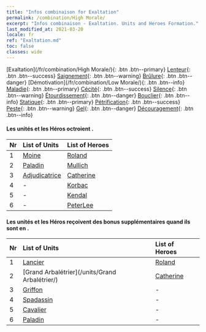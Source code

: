 ```yaml
---
title: "Infos combinaison for Exaltation"
permalink: /combination/High Morale/
excerpt: "Infos combinaison - Exaltation. Units and Heroes Formation."
last_modified_at: 2021-03-20
locale: fr
ref: "Exaltation.md"
toc: false
classes: wide
---
```


  [Exaltation](/fr/combination/High Morale/){: .btn .btn--primary} [Lenteur](/fr/combination/Slow/){: .btn .btn--success} [Saignement](/fr/combination/Bleeding/){: .btn .btn--warning} [Brûlure](/fr/combination/Burning/){: .btn .btn--danger} [Démotivation](/fr/combination/Low Morale/){: .btn .btn--info} [Maladie](/fr/combination/Disease/){: .btn .btn--primary} [Cécité](/fr/combination/Blind/){: .btn .btn--success} [Silence](/fr/combination/Silence/){: .btn .btn--warning} [Étourdissement](/fr/combination/Stun/){: .btn .btn--danger} [Bouclier](/fr/combination/Shield/){: .btn .btn--info} [Statique](/fr/combination/Static/){: .btn .btn--primary} [Pétrification](/fr/combination/Petrify/){: .btn .btn--success} [Peste](/fr/combination/Plague/){: .btn .btn--warning} [Gel](/fr/combination/Freeze/){: .btn .btn--danger} [Découragement](/fr/combination/Deterrence/){: .btn .btn--info} 


#### Les unités et les Héros octroient <Exaltation>.

  | Nr |  List of Units  | List of Heroes | 
  |:---|:----------------|:---------------| 
  | 1 | [Moine](/units/Moine/) | [Roland](/heroes/Roland/) |
  | 2 | [Paladin](/units/Paladin/) | [Mullich](/heroes/Mullich/) |
  | 3 | [Adjudicatrice](/units/Adjudicatrice/) | [Catherine](/heroes/Catherine/) |
  | 4 | - | [Korbac](/heroes/Korbac/) |
  | 5 | - | [Kendal](/heroes/Kendal/) |
  | 6 | - | [PeterLee](/heroes/PeterLee/) |


#### Les unités et les Héros reçoivent des bonus supplémentaires quand ils sont en <Exaltation>.

  | Nr |  List of Units  | List of Heroes | 
  |:---|:----------------|:---------------| 
  | 1 | [Lancier](/units/Lancier/) | [Roland](/heroes/Roland/) |
  | 2 | [Grand Arbalétrier](/units/Grand Arbalétrier/) | [Catherine](/heroes/Catherine/) |
  | 3 | [Griffon](/units/Griffon/) | - |
  | 4 | [Spadassin](/units/Spadassin/) | - |
  | 5 | [Cavalier](/units/Cavalier/) | - |
  | 6 | [Paladin](/units/Paladin/) | - |
